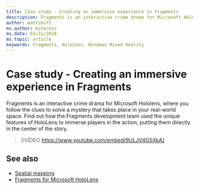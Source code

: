 ```yaml
---
title: Case study - Creating an immersive experience in Fragments
description: Fragments is an interactive crime drama for Microsoft Hololens, where you follow the clues to solve a mystery that takes place in your real-world space.
author: mattzmsft
ms.author: miharnis
ms.date: 03/21/2018
ms.topic: article
keywords: Fragments, HoloLens, Windows Mixed Reality
---
```


# Case study - Creating an immersive experience in Fragments

Fragments is an interactive crime drama for Microsoft Hololens, where you follow the clues to solve a mystery that takes place in your real-world space. Find out how the Fragments development team used the unique features of HoloLens to immerse players in the action, putting them directly in the center of the story.



>[!VIDEO https://www.youtube.com/embed/9ULJV4G5XkA]

## See also
* [Spatial mapping](spatial-mapping.md)
* [Fragments for Microsoft HoloLens](https://www.microsoft.com/microsoft-hololens/en-us/apps/Fragments)
